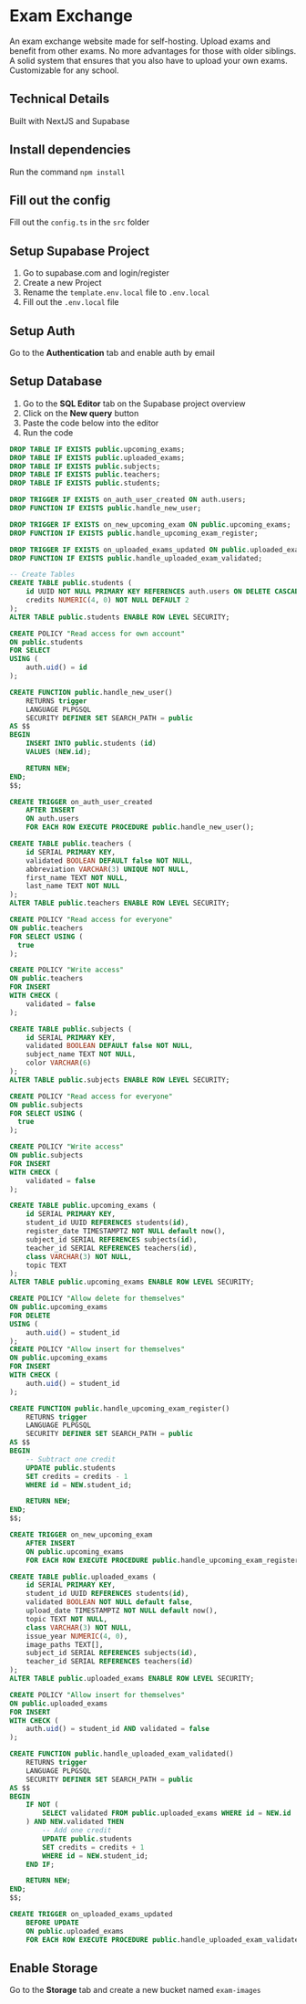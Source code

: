 # Exam Exchange
An exam exchange website made for self-hosting. Upload exams and benefit from other exams. No more advantages for those with older siblings. A solid system that ensures that you also have to upload your own exams. Customizable for any school.

## Technical Details
Built with NextJS and Supabase

## Install dependencies
Run the command `npm install`

## Fill out the config
Fill out the `config.ts` in the `src` folder

## Setup Supabase Project
1. Go to supabase.com and login/register
2. Create a new Project
3. Rename the `template.env.local` file to `.env.local`
4. Fill out the `.env.local` file

## Setup Auth
Go to the **Authentication** tab and enable auth by email

## Setup Database
1. Go to the **SQL Editor** tab on the Supabase project overview
2. Click on the **New query** button
3. Paste the code below into the editor
4. Run the code

```sql
DROP TABLE IF EXISTS public.upcoming_exams;
DROP TABLE IF EXISTS public.uploaded_exams;
DROP TABLE IF EXISTS public.subjects;
DROP TABLE IF EXISTS public.teachers;
DROP TABLE IF EXISTS public.students;

DROP TRIGGER IF EXISTS on_auth_user_created ON auth.users;
DROP FUNCTION IF EXISTS public.handle_new_user;

DROP TRIGGER IF EXISTS on_new_upcoming_exam ON public.upcoming_exams;
DROP FUNCTION IF EXISTS public.handle_upcoming_exam_register;

DROP TRIGGER IF EXISTS on_uploaded_exams_updated ON public.uploaded_exams;
DROP FUNCTION IF EXISTS public.handle_uploaded_exam_validated;

-- Create Tables
CREATE TABLE public.students (
    id UUID NOT NULL PRIMARY KEY REFERENCES auth.users ON DELETE CASCADE,
    credits NUMERIC(4, 0) NOT NULL DEFAULT 2
);
ALTER TABLE public.students ENABLE ROW LEVEL SECURITY;

CREATE POLICY "Read access for own account"
ON public.students
FOR SELECT
USING (
    auth.uid() = id
);

CREATE FUNCTION public.handle_new_user()
    RETURNS trigger
    LANGUAGE PLPGSQL
    SECURITY DEFINER SET SEARCH_PATH = public
AS $$
BEGIN
    INSERT INTO public.students (id)
    VALUES (NEW.id);

    RETURN NEW;
END;
$$;

CREATE TRIGGER on_auth_user_created
    AFTER INSERT
    ON auth.users
    FOR EACH ROW EXECUTE PROCEDURE public.handle_new_user();

CREATE TABLE public.teachers (
    id SERIAL PRIMARY KEY,
    validated BOOLEAN DEFAULT false NOT NULL,
    abbreviation VARCHAR(3) UNIQUE NOT NULL,
    first_name TEXT NOT NULL,
    last_name TEXT NOT NULL
);
ALTER TABLE public.teachers ENABLE ROW LEVEL SECURITY;

CREATE POLICY "Read access for everyone"
ON public.teachers
FOR SELECT USING (
  true
);

CREATE POLICY "Write access"
ON public.teachers
FOR INSERT 
WITH CHECK (
    validated = false 
);

CREATE TABLE public.subjects (
    id SERIAL PRIMARY KEY,
    validated BOOLEAN DEFAULT false NOT NULL,
    subject_name TEXT NOT NULL,
    color VARCHAR(6)
);
ALTER TABLE public.subjects ENABLE ROW LEVEL SECURITY;

CREATE POLICY "Read access for everyone"
ON public.subjects
FOR SELECT USING (
  true
);

CREATE POLICY "Write access"
ON public.subjects
FOR INSERT 
WITH CHECK (
    validated = false 
);

CREATE TABLE public.upcoming_exams (
    id SERIAL PRIMARY KEY,
    student_id UUID REFERENCES students(id),
    register_date TIMESTAMPTZ NOT NULL default now(),
    subject_id SERIAL REFERENCES subjects(id),
    teacher_id SERIAL REFERENCES teachers(id),
    class VARCHAR(3) NOT NULL,
    topic TEXT
);
ALTER TABLE public.upcoming_exams ENABLE ROW LEVEL SECURITY;

CREATE POLICY "Allow delete for themselves"
ON public.upcoming_exams
FOR DELETE 
USING (
    auth.uid() = student_id
);
CREATE POLICY "Allow insert for themselves"
ON public.upcoming_exams
FOR INSERT 
WITH CHECK (
    auth.uid() = student_id
);

CREATE FUNCTION public.handle_upcoming_exam_register()
    RETURNS trigger
    LANGUAGE PLPGSQL
    SECURITY DEFINER SET SEARCH_PATH = public
AS $$
BEGIN
    -- Subtract one credit
    UPDATE public.students
    SET credits = credits - 1
    WHERE id = NEW.student_id;

    RETURN NEW;
END;
$$;

CREATE TRIGGER on_new_upcoming_exam
    AFTER INSERT
    ON public.upcoming_exams
    FOR EACH ROW EXECUTE PROCEDURE public.handle_upcoming_exam_register();

CREATE TABLE public.uploaded_exams (
    id SERIAL PRIMARY KEY,
    student_id UUID REFERENCES students(id),
    validated BOOLEAN NOT NULL default false,
    upload_date TIMESTAMPTZ NOT NULL default now(),
    topic TEXT NOT NULL,
    class VARCHAR(3) NOT NULL,
    issue_year NUMERIC(4, 0),
    image_paths TEXT[],
    subject_id SERIAL REFERENCES subjects(id),
    teacher_id SERIAL REFERENCES teachers(id)
);
ALTER TABLE public.uploaded_exams ENABLE ROW LEVEL SECURITY;

CREATE POLICY "Allow insert for themselves"
ON public.uploaded_exams
FOR INSERT 
WITH CHECK (
    auth.uid() = student_id AND validated = false 
);

CREATE FUNCTION public.handle_uploaded_exam_validated()
    RETURNS trigger
    LANGUAGE PLPGSQL
    SECURITY DEFINER SET SEARCH_PATH = public
AS $$
BEGIN
    IF NOT (
        SELECT validated FROM public.uploaded_exams WHERE id = NEW.id
    ) AND NEW.validated THEN 
        -- Add one credit
        UPDATE public.students
        SET credits = credits + 1
        WHERE id = NEW.student_id;
    END IF;

    RETURN NEW;
END;
$$;

CREATE TRIGGER on_uploaded_exams_updated
    BEFORE UPDATE
    ON public.uploaded_exams
    FOR EACH ROW EXECUTE PROCEDURE public.handle_uploaded_exam_validated();
```

## Enable Storage
Go to the **Storage** tab and create a new bucket named `exam-images`